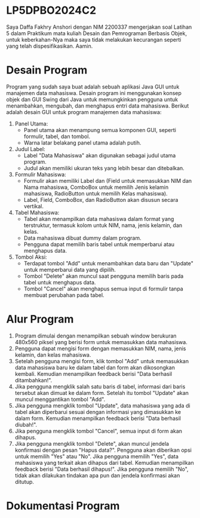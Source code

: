 # LP5DPBO2024C2

Saya Daffa Fakhry Anshori dengan NIM 2200337 mengerjakan soal Latihan 5 dalam Praktikum mata kuliah Desain dan Pemrograman Berbasis Objek, 
untuk keberkahan-Nya maka saya tidak melakukan kecurangan seperti yang telah dispesifikasikan. Aamin. 

# Desain Program
Program yang sudah saya buat adalah sebuah aplikasi Java GUI untuk manajemen data mahasiswa. Desain program ini menggunakan konsep objek dan GUI Swing dari Java untuk memungkinkan pengguna untuk menambahkan, mengubah, dan menghapus entri data mahasiswa. Berikut adalah desain GUI untuk program manajemen data mahasiswa:
1. Panel Utama:
   - Panel utama akan menampung semua komponen GUI, seperti formulir, tabel, dan tombol.
   - Warna latar belakang panel utama adalah putih.
2. Judul Label:
   - Label "Data Mahasiswa" akan digunakan sebagai judul utama program.
   - Judul akan memiliki ukuran teks yang lebih besar dan ditebalkan.
3. Formulir Mahasiswa:
   - Formulir akan memiliki Label dan (Field untuk memasukkan NIM dan Nama mahasiswa, ComboBox untuk memilih Jenis kelamin mahasiswa, RadioButton untuk memilih Kelas mahasiswa).
   - Label, Field, ComboBox, dan RadioButton akan disusun secara vertikal.
4. Tabel Mahasiswa:
   - Tabel akan menampilkan data mahasiswa dalam format yang terstruktur, termasuk kolom untuk NIM, nama, jenis kelamin, dan kelas.
   - Data mahasiswa dibuat dummy dalam program.
   - Pengguna dapat memilih baris tabel untuk memperbarui atau menghapus data.
5. Tombol Aksi:
   - Terdapat tombol "Add" untuk menambahkan data baru dan "Update" untuk memperbarui data yang dipilih.
   - Tombol "Delete" akan muncul saat pengguna memilih baris pada tabel untuk menghapus data.
   - Tombol "Cancel" akan menghapus semua input di formulir tanpa membuat perubahan pada tabel.

# Alur Program
1. Program dimulai dengan menampilkan sebuah window berukuran 480x560 piksel yang berisi form untuk memasukkan data mahasiswa.
2. Pengguna dapat mengisi form dengan memasukkan NIM, nama, jenis kelamin, dan kelas mahasiswa.
3. Setelah pengguna mengisi form, klik tombol "Add" untuk memasukkan data mahasiswa baru ke dalam tabel dan form akan dikosongkan kembali. Kemudian menampilkan feedback berisi "Data berhasil ditambahkan!".
4. Jika pengguna mengklik salah satu baris di tabel, informasi dari baris tersebut akan dimuat ke dalam form. Setelah itu tombol "Update" akan muncul menggantikan tombol "Add".
5. Jika pengguna mengklik tombol "Update", data mahasiswa yang ada di tabel akan diperbarui sesuai dengan informasi yang dimasukkan ke dalam form. Kemudian menampilkan feedback berisi "Data berhasil diubah!".
6. Jika pengguna mengklik tombol "Cancel", semua input di form akan dihapus.
7. Jika pengguna mengklik tombol "Delete", akan muncul jendela konfirmasi dengan pesan "Hapus data?". Pengguna akan diberikan opsi untuk memilih "Yes" atau "No". Jika pengguna memilih "Yes", data mahasiswa yang terkait akan dihapus dari tabel. Kemudian menampilkan feedback berisi "Data berhasil dihapus!". Jika pengguna memilih "No", tidak akan dilakukan tindakan apa pun dan jendela konfirmasi akan ditutup.
   
# Dokumentasi Program
